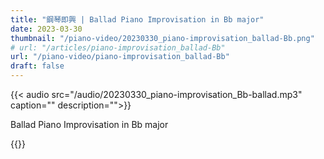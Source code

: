 ```yaml
---
title: "鋼琴即興 | Ballad Piano Improvisation in Bb major"
date: 2023-03-30
thumbnail: "/piano-video/20230330_piano-improvisation_ballad-Bb.png"
# url: "/articles/piano-improvisation_ballad-Bb"
url: "/piano-video/piano-improvisation_ballad-Bb"
draft: false
---
```


{{< audio src="/audio/20230330_piano-improvisation_Bb-ballad.mp3" caption="" description="">}}

Ballad Piano Improvisation in Bb major

{{<youtube t2xIve7NZMw>}}

